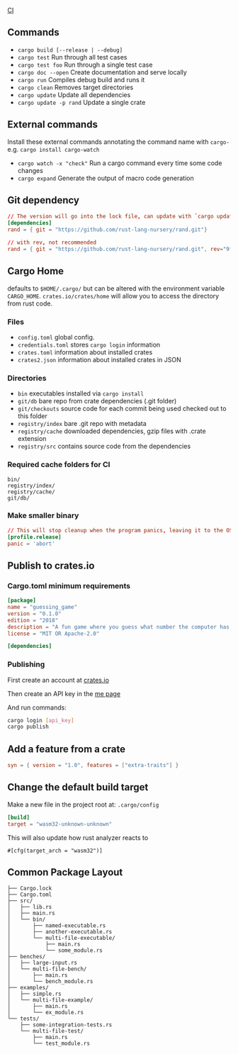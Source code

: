 [CI](./ci.md)


## Commands
- `cargo build [--release | --debug]`
- `cargo test` Run through all test cases 
- `cargo test foo` Run through a single test case
- `cargo doc --open` Create documentation and serve locally
- `cargo run` Compiles debug build and runs it
- `cargo clean` Removes target directories
- `cargo update` Update all dependencies
- `cargo update -p rand` Update a single crate

## External commands
Install these external commands annotating the command name with `cargo-` e.g. `cargo install cargo-watch`
- `cargo watch -x "check"` Run a cargo command every time some code changes
- `cargo expand` Generate the output of macro code generation

## Git dependency
```toml
// The version will go into the lock file, can update with `cargo update rand`
[dependencies]
rand = { git = "https://github.com/rust-lang-nursery/rand.git"}

// with rev, not recommended
rand = { git = "https://github.com/rust-lang-nursery/rand.git", rev="9f35b8e"}
```

## Cargo Home
defaults to `$HOME/.cargo/` but can be altered with the environment variable `CARGO_HOME`. `crates.io/crates/home` will allow you to access the directory from rust code.

### Files
- `config.toml` global config.
- `credentials.toml` stores `cargo login` information
- `crates.toml` information about installed crates
- `crates2.json` information about installed crates in JSON

### Directories
- `bin` executables installed via `cargo install`
- `git/db` bare repo from crate dependencies (.git folder)
- `git/checkouts` source code for each commit being used checked out to this folder
- `registry/index` bare .git repo with metadata
- `registry/cache` downloaded dependencies, gzip files with .crate extension
- `registry/src` contains source code from the dependencies

### Required cache folders for CI
```text
bin/
registry/index/
registry/cache/
git/db/
```

### Make smaller binary
```toml
// This will stop cleanup when the program panics, leaving it to the OS
[profile.release]
panic = 'abort'
```

## Publish to crates.io
### Cargo.toml minimum requirements 
```toml
[package]
name = "guessing_game"
version = "0.1.0"
edition = "2018"
description = "A fun game where you guess what number the computer has chosen."
license = "MIT OR Apache-2.0"

[dependencies]
```
### Publishing
First create an account at [crates.io](https://crates.io)

Then create an API key in the [me page](https://crates.io/me)

And run commands:
```bash
cargo login [api_key]
cargo publish
```

## Add a feature from a crate
```toml
syn = { version = "1.0", features = ["extra-traits"] }
```

## Change the default build target
Make a new file in the project root at:
`.cargo/config`
```toml
[build]
target = "wasm32-unknown-unknown"
```
This will also update how rust analyzer reacts to
```
#[cfg(target_arch = "wasm32")]
```

## Common Package Layout

```text
├── Cargo.lock
├── Cargo.toml
├── src/
│   ├── lib.rs
│   ├── main.rs
│   └── bin/
│       ├── named-executable.rs
│       ├── another-executable.rs
│       └── multi-file-executable/
│           ├── main.rs
│           └── some_module.rs
├── benches/
│   ├── large-input.rs
│   └── multi-file-bench/
│       ├── main.rs
│       └── bench_module.rs
├── examples/
│   ├── simple.rs
│   └── multi-file-example/
│       ├── main.rs
│       └── ex_module.rs
└── tests/
    ├── some-integration-tests.rs
    └── multi-file-test/
        ├── main.rs
        └── test_module.rs
```